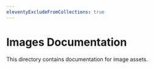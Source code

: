 ```yaml
---
eleventyExcludeFromCollections: true
---
```

# Images Documentation

This directory contains documentation for image assets.